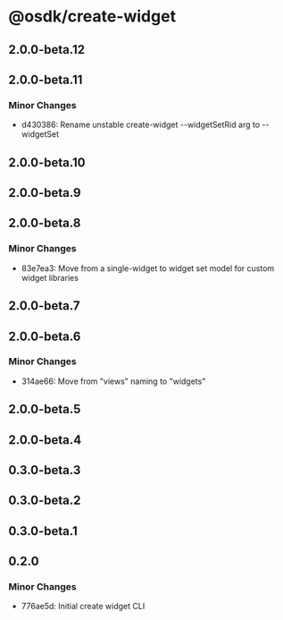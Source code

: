 # @osdk/create-widget

## 2.0.0-beta.12

## 2.0.0-beta.11

### Minor Changes

- d430386: Rename unstable create-widget --widgetSetRid arg to --widgetSet

## 2.0.0-beta.10

## 2.0.0-beta.9

## 2.0.0-beta.8

### Minor Changes

- 83e7ea3: Move from a single-widget to widget set model for custom widget libraries

## 2.0.0-beta.7

## 2.0.0-beta.6

### Minor Changes

- 314ae66: Move from "views" naming to "widgets"

## 2.0.0-beta.5

## 2.0.0-beta.4

## 0.3.0-beta.3

## 0.3.0-beta.2

## 0.3.0-beta.1

## 0.2.0

### Minor Changes

- 776ae5d: Initial create widget CLI
